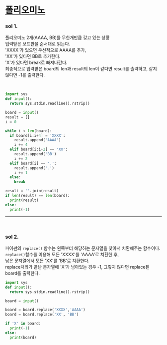 # [폴리오미노](https://www.acmicpc.net/problem/1343)

### sol 1.

폴리오미노 2개(AAAA, BB)를 무한개만큼 갖고 있는 상황<br/>
입력받은 보드판을 순서대로 읽는다.<br/>
'XXXX'가 있으면 우선적으로 AAAA를 추가,<br/>
'XX'가 있다면 BB로 추가한다.<br/>
'X'가 있다면 break로 빠져나간다.<br/>
최종적으로 입력받은 board의 len과 result의 len이 같다면 result를 출력하고, 같지 않다면 -1를 출력한다.

<br/>

```python
import sys
def input():
  return sys.stdin.readline().rstrip()

board = input()
result = []
i = 0

while i < len(board):
  if board[i:i+4] = 'XXXX':
    result.append('AAAA')
    i += 4
  elif board[i:i+2] == 'XX':
    result.append('BB')
    i += 2
  elif board[i] == '.':
    result.append('.')
    i += 1
  else:
    break

result = ''.join(result)
if len(result) == len(board):
  print(result)
else:
  print(-1)
```

---

<br/>

### sol 2.

파이썬의 `replace()` 함수는 왼쪽부터 해당하는 문자열을 찾아서 치환해주는 함수이다.<br/>
`replace()`함수를 이용해 모든 'XXXX'를 'AAAA'로 치환한 후,<br/>
남은 문자열에서 모든 'XX'를 'BB'로 치환한다.<br/>
replace처리가 끝난 문자열에 'X'가 남아있는 경우 -1, 그렇지 않다면 replace된 board를 출력한다.

```python
import sys
def input():
  return sys.stdin.readline().rstrip()

board = input()

board = board.replace('XXXX','AAAA')
board = board.replace('XX', 'BB')

if 'X' in board:
  print(-1)
else:
  print(board)
```
